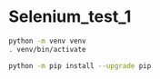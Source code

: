 # Selenium_test_1

```bash
python -m venv venv
. venv/bin/activate

python -m pip install --upgrade pip

```